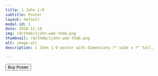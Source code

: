 ```yaml
---
title: 1 John 1:9
subtitle: Poster
layout: default
modal-id: 1
date: 2016-11-18
img: rd/thmb/1john-web-thmb.png
thumbnail: rd/thmb/1john-web-thmb.png
alt: image-alt
description: 1 John 1:9 poster with dimensions ?" wide x ?" tall.

---
```



<button
    type="button"
    class="snipcart-add-item btn btn-default"
    data-dismiss="modal"
    data-item-id="1"
    data-item-name="1 John 1:9"
    data-item-price="30.00"
    data-item-weight="20"
    data-item-url="/"
    data-item-image="/img/rd/sthmb/1john-web-sthmb.png"
    data-item-description="Poster Print">
        Buy Poster
</button>
